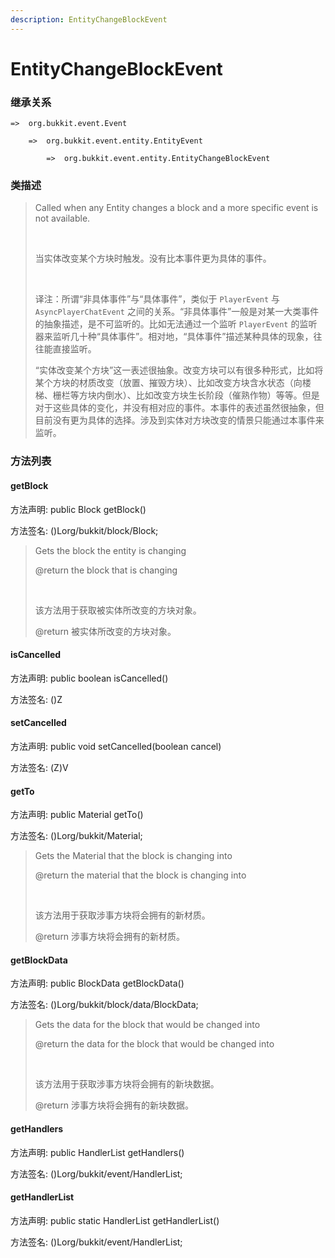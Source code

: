 ```yaml
---
description: EntityChangeBlockEvent
---
```


# EntityChangeBlockEvent

### 继承关系

    =>  org.bukkit.event.Event

        =>  org.bukkit.event.entity.EntityEvent

            =>  org.bukkit.event.entity.EntityChangeBlockEvent

### 类描述

> Called when any Entity changes a block and a more specific event is not available.
> 
> <br>
> 
> 当实体改变某个方块时触发。没有比本事件更为具体的事件。
> 
> <br>
> 
> 译注：所谓“非具体事件”与“具体事件”，类似于 `PlayerEvent` 与 `AsyncPlayerChatEvent` 之间的关系。“非具体事件”一般是对某一大类事件的抽象描述，是不可监听的。比如无法通过一个监听 `PlayerEvent` 的监听器来监听几十种“具体事件”。相对地，“具体事件”描述某种具体的现象，往往能直接监听。
> 
> “实体改变某个方块”这一表述很抽象。改变方块可以有很多种形式，比如将某个方块的材质改变（放置、摧毁方块）、比如改变方块含水状态（向楼梯、栅栏等方块内倒水）、比如改变方块生长阶段（催熟作物）等等。但是对于这些具体的变化，并没有相对应的事件。本事件的表述虽然很抽象，但目前没有更为具体的选择。涉及到实体对方块改变的情景只能通过本事件来监听。

### 方法列表

#### getBlock

方法声明: public Block getBlock()

方法签名: ()Lorg/bukkit/block/Block;

> Gets the block the entity is changing
> 
> @return the block that is changing
> 
> <br>
> 
> 该方法用于获取被实体所改变的方块对象。
> 
> @return 被实体所改变的方块对象。

#### isCancelled

方法声明: public boolean isCancelled()

方法签名: ()Z

#### setCancelled

方法声明: public void setCancelled(boolean cancel)

方法签名: (Z)V

#### getTo

方法声明: public Material getTo()

方法签名: ()Lorg/bukkit/Material;

> Gets the Material that the block is changing into
> 
> @return the material that the block is changing into
> 
> <br>
> 
> 该方法用于获取涉事方块将会拥有的新材质。
> 
> @return 涉事方块将会拥有的新材质。

#### getBlockData

方法声明: public BlockData getBlockData()

方法签名: ()Lorg/bukkit/block/data/BlockData;

> Gets the data for the block that would be changed into
> 
> @return the data for the block that would be changed into
> 
> <br>
> 
> 该方法用于获取涉事方块将会拥有的新块数据。
> 
> @return 涉事方块将会拥有的新块数据。

#### getHandlers

方法声明: public HandlerList getHandlers()

方法签名: ()Lorg/bukkit/event/HandlerList;

#### getHandlerList

方法声明: public static HandlerList getHandlerList()

方法签名: ()Lorg/bukkit/event/HandlerList;